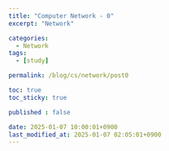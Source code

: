 ```yaml
---
title: "Computer Network - 0"
excerpt: "Network"

categories:
  - Network
tags:
  - [study]

permalink: /blog/cs/network/post0

toc: true
toc_sticky: true

published : false

date: 2025-01-07 10:00:01+0900
last_modified_at: 2025-01-07 02:05:01+0900
---
```


###